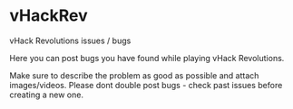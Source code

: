 # vHackRev
vHack Revolutions issues / bugs

Here you can post bugs you have found while playing vHack Revolutions.

Make sure to describe the problem as good as possible and attach images/videos.
Please dont double post bugs - check past issues before creating a new one.
